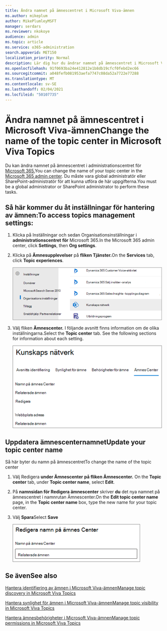 ```yaml
---
title: Ändra namnet på ämnescentret i Microsoft Viva-ämnen
ms.author: mikeplum
author: MikePlumleyMSFT
manager: serdars
ms.reviewer: nkokoye
audience: admin
ms.topic: article
ms.service: o365-administration
search.appverid: MET150
localization_priority: Normal
description: Lär dig hur du ändrar namnet på ämnescentret i Microsoft Viva Topics.
ms.openlocfilehash: 91f0693ba24e412812e1b8db19cfcf0febd2ec66
ms.sourcegitcommit: a048fefb081953aefa7747c08da52a7722e77288
ms.translationtype: MT
ms.contentlocale: sv-SE
ms.lasthandoff: 02/04/2021
ms.locfileid: "50107735"
---
```

# <a name="change-the-name-of-the-topic-center-in-microsoft-viva-topics"></a><span data-ttu-id="f32bc-103">Ändra namnet på ämnescentret i Microsoft Viva-ämnen</span><span class="sxs-lookup"><span data-stu-id="f32bc-103">Change the name of the topic center in Microsoft Viva Topics</span></span>

<span data-ttu-id="f32bc-104">Du kan ändra namnet på ämnescentret i administrationscentret för [Microsoft 365.](https://admin.microsoft.com)</span><span class="sxs-lookup"><span data-stu-id="f32bc-104">You can change the name of your topic center in the [Microsoft 365 admin center](https://admin.microsoft.com).</span></span> <span data-ttu-id="f32bc-105">Du måste vara global administratör eller SharePoint-administratör för att kunna utföra de här uppgifterna.</span><span class="sxs-lookup"><span data-stu-id="f32bc-105">You must be a global administrator or SharePoint administrator to perform these tasks.</span></span>

## <a name="to-access-topics-management-settings"></a><span data-ttu-id="f32bc-106">Så här kommer du åt inställningar för hantering av ämnen:</span><span class="sxs-lookup"><span data-stu-id="f32bc-106">To access topics management settings:</span></span>

1. <span data-ttu-id="f32bc-107">Klicka på Inställningar och sedan Organisationsinställningar i **administrationscentret** **för** Microsoft 365.</span><span class="sxs-lookup"><span data-stu-id="f32bc-107">In the Microsoft 365 admin center, click **Settings**, then **Org settings**.</span></span>
2. <span data-ttu-id="f32bc-108">Klicka på **Ämnesupplevelser** på **fliken Tjänster.**</span><span class="sxs-lookup"><span data-stu-id="f32bc-108">On the **Services** tab, click **Topic experiences**.</span></span>

    ![Koppla samman personer med kunskap](../media/admin-org-knowledge-options-completed.png) 

3. <span data-ttu-id="f32bc-110">Välj fliken **Ämnescenter.** I följande avsnitt finns information om de olika inställningarna.</span><span class="sxs-lookup"><span data-stu-id="f32bc-110">Select the **Topic center** tab. See the following sections for information about each setting.</span></span>

    ![knowledge-network-settings](../media/knowledge-network-settings-topic-center.png) 

##  <a name="update-your-topic-center-name"></a><span data-ttu-id="f32bc-112">Uppdatera ämnescenternamnet</span><span class="sxs-lookup"><span data-stu-id="f32bc-112">Update your topic center name</span></span>

<span data-ttu-id="f32bc-113">Så här byter du namn på ämnescentret</span><span class="sxs-lookup"><span data-stu-id="f32bc-113">To change the name of the topic center</span></span>

1. <span data-ttu-id="f32bc-114">Välj Redigera **under Ämnescenter** **på fliken Ämnescenter.** </span><span class="sxs-lookup"><span data-stu-id="f32bc-114">On the **Topic center** tab, under **Topic center name**, select **Edit**.</span></span>
2. <span data-ttu-id="f32bc-115">På **namnsidan för Redigera ämnescenter** skriver **du** det nya namnet på ämnescentret i namnrutan Ämnescenter.</span><span class="sxs-lookup"><span data-stu-id="f32bc-115">On the **Edit topic center name** page, in the **Topic center name** box, type the new name for your topic center.</span></span>
3. <span data-ttu-id="f32bc-116">Välj **Spara**</span><span class="sxs-lookup"><span data-stu-id="f32bc-116">Select **Save**</span></span>

    ![Namn på redigera ämnescenter](../media/manage-topic-center-name.png)  

## <a name="see-also"></a><span data-ttu-id="f32bc-118">Se även</span><span class="sxs-lookup"><span data-stu-id="f32bc-118">See also</span></span>

[<span data-ttu-id="f32bc-119">Hantera identifiering av ämnen i Microsoft Viva-ämnen</span><span class="sxs-lookup"><span data-stu-id="f32bc-119">Manage topic discovery in Microsoft Viva Topics</span></span>](topic-experiences-discovery.md)

[<span data-ttu-id="f32bc-120">Hantera synlighet för ämnen i Microsoft Viva-ämnen</span><span class="sxs-lookup"><span data-stu-id="f32bc-120">Manage topic visibility in Microsoft Viva Topics</span></span>](topic-experiences-knowledge-rules.md)

[<span data-ttu-id="f32bc-121">Hantera ämnesbehörigheter i Microsoft Viva-ämnen</span><span class="sxs-lookup"><span data-stu-id="f32bc-121">Manage topic permissions in Microsoft Viva Topics</span></span>](topic-experiences-user-permissions.md)
